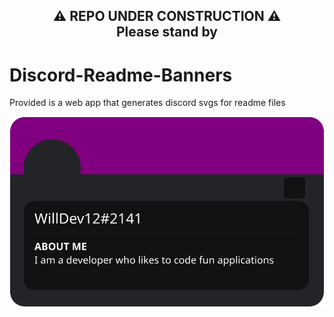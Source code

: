 <h2 align="center">
⚠️ REPO UNDER CONSTRUCTION ⚠️<br>
Please stand by</h2>

# Discord-Readme-Banners
Provided is a web app that generates discord svgs for readme files

![Discord SVG](discord.svg)
